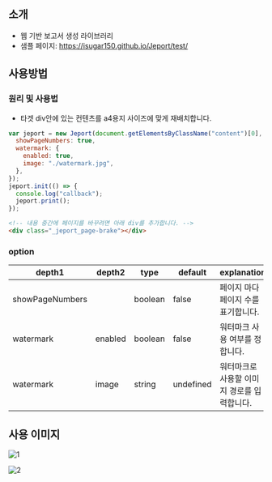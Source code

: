 ## 소개

- 웹 기반 보고서 생성 라이브러리
- 샘플 페이지: https://isugar150.github.io/Jeport/test/

## 사용방법

### 원리 및 사용법

- 타겟 div안에 있는 컨텐츠를 a4용지 사이즈에 맞게 재배치합니다.

```javascript
var jeport = new Jeport(document.getElementsByClassName("content")[0], {
  showPageNumbers: true,
  watermark: {
    enabled: true,
    image: "./watermark.jpg",
  },
});
jeport.init(() => {
  console.log("callback");
  jeport.print();
});
```

```html
<!-- 내용 중간에 페이지를 바꾸려면 아래 div를 추가합니다. -->
<div class="_jeport_page-brake"></div>
```

### option

| depth1          | depth2  | type    | default   | explanation                                 |
| --------------- | ------- | ------- | --------- | ------------------------------------------- |
| showPageNumbers |         | boolean | false     | 페이지 마다 페이지 수를 표기합니다.         |
| watermark       | enabled | boolean | false     | 워터마크 사용 여부를 정합니다.              |
| watermark       | image   | string  | undefined | 워터마크로 사용할 이미지 경로를 입력합니다. |

## 사용 이미지

![1](https://github.com/user-attachments/assets/9d5567cf-280d-46ea-aad5-26d5e4e58ebd)

![2](https://github.com/user-attachments/assets/439d784b-4278-4c27-aeae-d8c7c421dffd)
